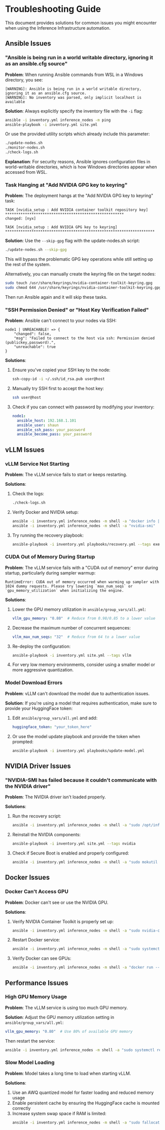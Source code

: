 # Troubleshooting Guide

This document provides solutions for common issues you might encounter when using the Inference Infrastructure automation.

## Ansible Issues

### "Ansible is being run in a world writable directory, ignoring it as an ansible.cfg source"

**Problem**: When running Ansible commands from WSL in a Windows directory, you see:
```
[WARNING]: Ansible is being run in a world writable directory, ignoring it as an ansible.cfg source.
[WARNING]: No inventory was parsed, only implicit localhost is available
```

**Solution**: Always explicitly specify the inventory file with the `-i` flag:
```bash
ansible -i inventory.yml inference_nodes -m ping
ansible-playbook -i inventory.yml site.yml
```

Or use the provided utility scripts which already include this parameter:
```bash
./update-nodes.sh
./monitor-nodes.sh
./check-logs.sh
```

**Explanation**: For security reasons, Ansible ignores configuration files in world-writable directories, which is how Windows directories appear when accessed from WSL.

### Task Hanging at "Add NVIDIA GPG key to keyring"

**Problem**: The deployment hangs at the "Add NVIDIA GPG key to keyring" task:

```
TASK [nvidia_setup : Add NVIDIA container toolkit repository key] ******************************************************
changed: [nyx]

TASK [nvidia_setup : Add NVIDIA GPG key to keyring] ********************************************************************
```

**Solution**: Use the `--skip-gpg` flag with the update-nodes.sh script:

```bash
./update-nodes.sh --skip-gpg
```

This will bypass the problematic GPG key operations while still setting up the rest of the system.

Alternatively, you can manually create the keyring file on the target nodes:

```bash
sudo touch /usr/share/keyrings/nvidia-container-toolkit-keyring.gpg
sudo chmod 644 /usr/share/keyrings/nvidia-container-toolkit-keyring.gpg
```

Then run Ansible again and it will skip these tasks.

### "SSH Permission Denied" or "Host Key Verification Failed"

**Problem**: Ansible can't connect to your nodes via SSH:
```
node1 | UNREACHABLE! => {
    "changed": false,
    "msg": "Failed to connect to the host via ssh: Permission denied (publickey,password).",
    "unreachable": true
}
```

**Solutions**:
1. Ensure you've copied your SSH key to the node:
   ```bash
   ssh-copy-id -i ~/.ssh/id_rsa.pub user@host
   ```

2. Manually try SSH first to accept the host key:
   ```bash
   ssh user@host
   ```

3. Check if you can connect with password by modifying your inventory:
   ```yaml
   node1:
     ansible_host: 192.168.1.101
     ansible_user: shaun
     ansible_ssh_pass: your_password
     ansible_become_pass: your_password
   ```

## vLLM Issues

### vLLM Service Not Starting

**Problem**: The vLLM service fails to start or keeps restarting.

**Solutions**:

1. Check the logs:
   ```bash
   ./check-logs.sh
   ```

2. Verify Docker and NVIDIA setup:
   ```bash
   ansible -i inventory.yml inference_nodes -m shell -a "docker info | grep -i nvidia"
   ansible -i inventory.yml inference_nodes -m shell -a "nvidia-smi"
   ```

3. Try running the recovery playbook:
   ```bash
   ansible-playbook -i inventory.yml playbooks/recovery.yml --tags execute_recovery
   ```

### CUDA Out of Memory During Startup

**Problem**: The vLLM service fails with a "CUDA out of memory" error during startup, particularly during sampler warmup:

```
RuntimeError: CUDA out of memory occurred when warming up sampler with 1024 dummy requests. Please try lowering `max_num_seqs` or `gpu_memory_utilization` when initializing the engine.
```

**Solutions**:

1. Lower the GPU memory utilization in `ansible/group_vars/all.yml`:
   ```yaml
   vllm_gpu_memory: "0.80"  # Reduce from 0.98/0.85 to a lower value
   ```

2. Decrease the maximum number of concurrent sequences:
   ```yaml
   vllm_max_num_seqs: "32"  # Reduce from 64 to a lower value
   ```

3. Re-deploy the configuration:
   ```bash
   ansible-playbook -i inventory.yml site.yml --tags vllm
   ```

4. For very low memory environments, consider using a smaller model or more aggressive quantization.

### Model Download Errors

**Problem**: vLLM can't download the model due to authentication issues.

**Solution**: If you're using a model that requires authentication, make sure to provide your HuggingFace token:

1. Edit `ansible/group_vars/all.yml` and add:
   ```yaml
   huggingface_token: "your_token_here"
   ```

2. Or use the model update playbook and provide the token when prompted:
   ```bash
   ansible-playbook -i inventory.yml playbooks/update-model.yml
   ```

## NVIDIA Driver Issues

### "NVIDIA-SMI has failed because it couldn't communicate with the NVIDIA driver"

**Problem**: The NVIDIA driver isn't loaded properly.

**Solutions**:

1. Run the recovery script:
   ```bash
   ansible -i inventory.yml inference_nodes -m shell -a "sudo /opt/inference/scripts/recovery.sh"
   ```

2. Reinstall the NVIDIA components:
   ```bash
   ansible-playbook -i inventory.yml site.yml --tags nvidia
   ```

3. Check if Secure Boot is enabled and properly configured:
   ```bash
   ansible -i inventory.yml inference_nodes -m shell -a "sudo mokutil --sb-state"
   ```

## Docker Issues

### Docker Can't Access GPU

**Problem**: Docker can't see or use the NVIDIA GPU.

**Solutions**:

1. Verify NVIDIA Container Toolkit is properly set up:
   ```bash
   ansible -i inventory.yml inference_nodes -m shell -a "sudo nvidia-ctk runtime configure --runtime=docker"
   ```

2. Restart Docker service:
   ```bash
   ansible -i inventory.yml inference_nodes -m shell -a "sudo systemctl restart docker"
   ```

3. Verify Docker can see GPUs:
   ```bash
   ansible -i inventory.yml inference_nodes -m shell -a "docker run --rm --gpus all nvidia/cuda:11.8.0-base-ubuntu22.04 nvidia-smi"
   ```

## Performance Issues

### High GPU Memory Usage

**Problem**: The vLLM service is using too much GPU memory.

**Solution**: Adjust the GPU memory utilization setting in `ansible/group_vars/all.yml`:
```yaml
vllm_gpu_memory: "0.80"  # Use 80% of available GPU memory
```

Then restart the service:
```bash
ansible -i inventory.yml inference_nodes -m shell -a "sudo systemctl restart vllm"
```

### Slow Model Loading

**Problem**: Model takes a long time to load when starting vLLM.

**Solutions**:

1. Use an AWQ quantized model for faster loading and reduced memory usage
2. Enable persistent cache by ensuring the HuggingFace cache is mounted correctly
3. Increase system swap space if RAM is limited:
   ```bash
   ansible -i inventory.yml inference_nodes -m shell -a "sudo fallocate -l 16G /swapfile && sudo chmod 600 /swapfile && sudo mkswap /swapfile && sudo swapon /swapfile"
   ```
